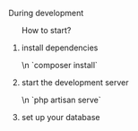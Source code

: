 <p>During development</p>

<ol>
How to start?
    <li>
        <p>install dependencies</p>
        \n
        `composer install`
    </li>
    <li>
        <p>start the development server</p>
        \n
        `php artisan serve`
    </li>
    <li>
        <p>set up your database</p>
    </li>
</ol>

   
